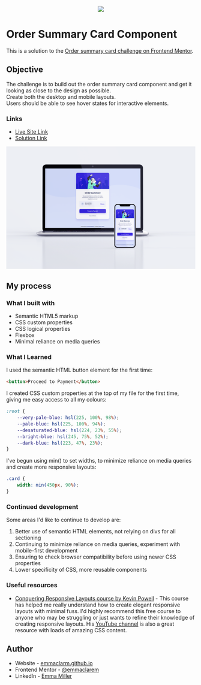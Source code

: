 <p align="center"> <img src="https://user-images.githubusercontent.com/104512014/180820701-a47074fc-f127-4152-8962-e82ac73a7b9f.png" width="400px"/> </p>

# Order Summary Card Component

This is a solution to the [Order summary card challenge on Frontend Mentor](https://www.frontendmentor.io/challenges/order-summary-component-QlPmajDUj). 


## Objective

The challenge is to build out the order summary card component and get it looking as close to the design as possible.<br>Create both the desktop and mobile layouts.<br>Users should be able to see hover states for interactive elements.

### Links

- [Live Site Link](https://emmaclarem.github.io/order-summary-component-frontend-mentor/)
- [Solution Link](https://www.frontendmentor.io/solutions/solution-using-css-flexbox-and-custom-properties-I1JOQ77iAE)

<img width=600 src=./images/order-summary-component-mockup.png>

## My process

### What I built with

- Semantic HTML5 markup
- CSS custom properties
- CSS logical properties
- Flexbox
- Minimal reliance on media queries


### What I Learned

I used the semantic HTML button element for the first time:
```html
<button>Proceed to Payment</button>
```
I created CSS custom properties at the top of my file for the first time, giving me easy access to all my colours:
```css
:root {
    --very-pale-blue: hsl(225, 100%, 98%);
    --pale-blue: hsl(225, 100%, 94%);
    --desaturated-blue: hsl(224, 23%, 55%);
    --bright-blue: hsl(245, 75%, 52%);
    --dark-blue: hsl(223, 47%, 23%);
}
```
I've begun using min() to set widths, to minimize reliance on media queries and create more responsive layouts:
```css
.card {
    width: min(450px, 90%);
}
```

### Continued development

Some areas I'd like to continue to develop are:

1. Better use of semantic HTML elements, not relying on divs for all sectioning 
2. Continuing to minimize reliance on media queries, experiment with mobile-first development 
3. Ensuring to check browser compatibility before using newer CSS properties
4. Lower specificity of CSS, more reusable components

### Useful resources

- [Conquering Responsive Layouts course by Kevin Powell](https://courses.kevinpowell.co/conquering-responsive-layouts) - This course has helped me really understand how to create elegant responsive layouts with minimal fuss. I'd highly recommend this free course to anyone who may be struggling or just wants to refine their knowledge of creating responsive layouts. His [YouTube channel](https://www.youtube.com/kepowob) is also a great resource with loads of amazing CSS content.


## Author

- Website - [emmaclarm.github.io](https://emmaclarem.github.io/)
- Frontend Mentor - [@emmaclarem](https://www.frontendmentor.io/profile/emmaclarem)
- LinkedIn - [Emma Miller](https://www.linkedin.com/in/emma-c-miller/)

